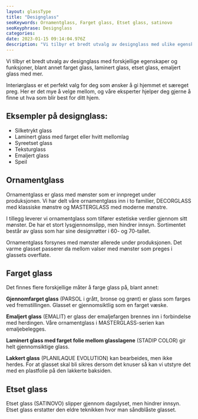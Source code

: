 ```yaml
---
layout: glassType
title: "Designglass"
seoKeywords: Ornamentglass, Farget glass, Etset glass, satinovo
seoKeyphrase: Designglass
categories: 
date: 2023-01-15 09:14:04.976Z
description: "Vi tilbyr et bredt utvalg av designglass med ulike egenskaper og funksjoner. Bla. farget glass, laminert glass, etset glass, emaljert glass med mer."
---
```


Vi tilbyr et bredt utvalg av designglass med forskjellige egenskaper og funksjoner, blant annet farget glass, laminert glass, etset glass, emaljert glass med mer.

Interiørglass er et perfekt valg for deg som ønsker å gi hjemmet et særeget preg. Her er det mye å velge mellom, og våre eksperter hjelper deg gjerne å finne ut hva som blir best for ditt hjem.

## Eksempler på designglass:

* Silketrykt glass
* Laminert glass med farget eller hvitt mellomlag
* Syreetset glass
* Teksturglass
* Emaljert glass
* Speil

## Ornamentglass

Ornamentglass er glass med mønster som er innpreget under produksjonen. Vi har delt våre ornamentglass inn i to familier, DECORGLASS med klassiske mønstre og MASTERGLASS med moderne mønstre. 

I tillegg leverer vi ornamentglass som tilfører estetiske verdier gjennom sitt mønster. De har et stort lysgjennomslipp, men hindrer innsyn. Sortimentet består av glass som har sine designrøtter i 60- og 70-tallet. 

Ornamentglass forsynes med mønster allerede under produksjonen. Det varme glasset passerer da mellom valser med mønster som preges i glassets overflate.

## Farget glass

Det finnes flere forskjellige måter å farge glass på, blant annet:

**Gjennomfarget glass** (PARSOL i grått, bronse og grønt) er glass som farges ved fremstillingen. Glasset er gjennomsiktlig som en farget væske.

**Emaljert glass** (EMALIT) er glass der emaljefargen brennes inn i forbindelse med herdingen. Våre ornamentglass i MASTERGLASS-serien kan emaljebelegges.

**Laminert glass med farget folie mellom glasslagene** (STADIP COLOR) gir helt gjennomsiktige glass.

**Lakkert glass** (PLANILAQUE EVOLUTION) kan bearbeides, men ikke herdes. For at glasset skal bli sikres dersom det knuser så kan vi utstyre det med en plastfolie på den lakkerte baksiden.

## Etset glass

Etset glass (SATINOVO) slipper gjennom dagslyset, men hindrer innsyn. Etset glass erstatter den eldre teknikken hvor man såndblåste glasset.
